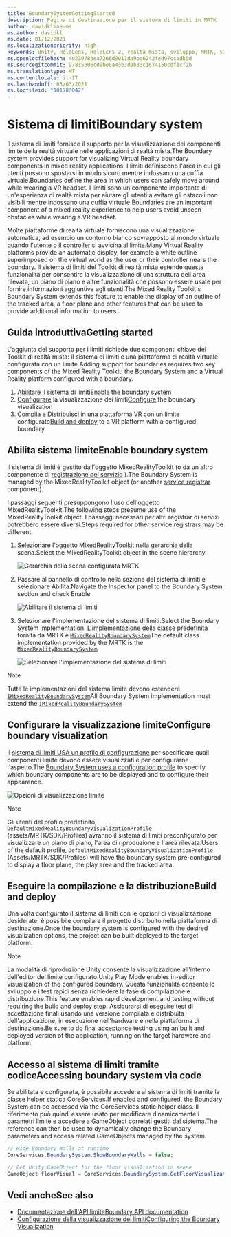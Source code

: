 ```yaml
---
title: BoundarySystemGettingStarted
description: Pagina di destinazione per il sistema di limiti in MRTK
author: davidkline-ms
ms.author: davidkl
ms.date: 01/12/2021
ms.localizationpriority: high
keywords: Unity, HoloLens, HoloLens 2, realtà mista, sviluppo, MRTK, sistema di limiti,
ms.openlocfilehash: 4d23978aea7266d9011da9bc6242fed97ccadb0d
ms.sourcegitcommit: 97815006c09be0a43b3d9b33c1674150cdfecf2b
ms.translationtype: MT
ms.contentlocale: it-IT
ms.lasthandoff: 03/03/2021
ms.locfileid: "101783042"
---
```

# <a name="boundary-system"></a><span data-ttu-id="91142-104">Sistema di limiti</span><span class="sxs-lookup"><span data-stu-id="91142-104">Boundary system</span></span>

<span data-ttu-id="91142-105">Il sistema di limiti fornisce il supporto per la visualizzazione dei componenti limite della realtà virtuale nelle applicazioni di realtà mista.</span><span class="sxs-lookup"><span data-stu-id="91142-105">The Boundary system provides support for visualizing Virtual Reality boundary components in mixed reality applications.</span></span> <span data-ttu-id="91142-106">I limiti definiscono l'area in cui gli utenti possono spostarsi in modo sicuro mentre indossano una cuffia virtuale.</span><span class="sxs-lookup"><span data-stu-id="91142-106">Boundaries define the area in which users can safely move around while wearing a VR headset.</span></span> <span data-ttu-id="91142-107">I limiti sono un componente importante di un'esperienza di realtà mista per aiutare gli utenti a evitare gli ostacoli non visibili mentre indossano una cuffia virtuale.</span><span class="sxs-lookup"><span data-stu-id="91142-107">Boundaries are an important component of a mixed reality experience to help users avoid unseen obstacles while wearing a VR headset.</span></span>

<span data-ttu-id="91142-108">Molte piattaforme di realtà virtuale forniscono una visualizzazione automatica, ad esempio un contorno bianco sovrapposto al mondo virtuale quando l'utente o il controller si avvicina al limite.</span><span class="sxs-lookup"><span data-stu-id="91142-108">Many Virtual Reality platforms provide an automatic display, for example a white outline superimposed on the virtual world as the user or their controller nears the boundary.</span></span> <span data-ttu-id="91142-109">Il sistema di limiti del Toolkit di realtà mista estende questa funzionalità per consentire la visualizzazione di una struttura dell'area rilevata, un piano di piano e altre funzionalità che possono essere usate per fornire informazioni aggiuntive agli utenti.</span><span class="sxs-lookup"><span data-stu-id="91142-109">The Mixed Reality Toolkit's Boundary System extends this feature to enable the display of an outline of the tracked area, a floor plane and other features that can be used to provide additional information to users.</span></span>

## <a name="getting-started"></a><span data-ttu-id="91142-110">Guida introduttiva</span><span class="sxs-lookup"><span data-stu-id="91142-110">Getting started</span></span>

<span data-ttu-id="91142-111">L'aggiunta del supporto per i limiti richiede due componenti chiave del Toolkit di realtà mista: il sistema di limiti e una piattaforma di realtà virtuale configurata con un limite.</span><span class="sxs-lookup"><span data-stu-id="91142-111">Adding support for boundaries requires two key components of the Mixed Reality Toolkit: the Boundary System and a Virtual Reality platform configured with a boundary.</span></span>

1. <span data-ttu-id="91142-112">[Abilitare](#enable-boundary-system) il sistema di limiti</span><span class="sxs-lookup"><span data-stu-id="91142-112">[Enable](#enable-boundary-system) the boundary system</span></span>
2. <span data-ttu-id="91142-113">[Configurare](#configure-boundary-visualization) la visualizzazione dei limiti</span><span class="sxs-lookup"><span data-stu-id="91142-113">[Configure](#configure-boundary-visualization) the boundary visualization</span></span>
3. <span data-ttu-id="91142-114">[Compila e Distribuisci](#build-and-deploy) in una piattaforma VR con un limite configurato</span><span class="sxs-lookup"><span data-stu-id="91142-114">[Build and deploy](#build-and-deploy) to a VR platform with a configured boundary</span></span>

## <a name="enable-boundary-system"></a><span data-ttu-id="91142-115">Abilita sistema limite</span><span class="sxs-lookup"><span data-stu-id="91142-115">Enable boundary system</span></span>

<span data-ttu-id="91142-116">Il sistema di limiti è gestito dall'oggetto MixedRealityToolkit (o da un altro componente di [registrazione del servizio](xref:Microsoft.MixedReality.Toolkit.IMixedRealityServiceRegistrar) ).</span><span class="sxs-lookup"><span data-stu-id="91142-116">The Boundary System is managed by the MixedRealityToolkit object (or another [service registrar](xref:Microsoft.MixedReality.Toolkit.IMixedRealityServiceRegistrar) component).</span></span>

<span data-ttu-id="91142-117">I passaggi seguenti presuppongono l'uso dell'oggetto MixedRealityToolkit.</span><span class="sxs-lookup"><span data-stu-id="91142-117">The following steps presume use of the MixedRealityToolkit object.</span></span> <span data-ttu-id="91142-118">I passaggi necessari per altri registrar di servizi potrebbero essere diversi.</span><span class="sxs-lookup"><span data-stu-id="91142-118">Steps required for other service registrars may be different.</span></span>

1. <span data-ttu-id="91142-119">Selezionare l'oggetto MixedRealityToolkit nella gerarchia della scena.</span><span class="sxs-lookup"><span data-stu-id="91142-119">Select the MixedRealityToolkit object in the scene hierarchy.</span></span>

    ![Gerarchia della scena configurata MRTK](../images/MRTK_ConfiguredHierarchy.png)

1. <span data-ttu-id="91142-121">Passare al pannello di controllo nella sezione del sistema di limiti e selezionare Abilita.</span><span class="sxs-lookup"><span data-stu-id="91142-121">Navigate the Inspector panel to the Boundary System section and check Enable</span></span>

    ![Abilitare il sistema di limiti](../images/boundary/MRTKConfig_Boundary.png)

1. <span data-ttu-id="91142-123">Selezionare l'implementazione del sistema di limiti.</span><span class="sxs-lookup"><span data-stu-id="91142-123">Select the Boundary System implementation.</span></span> <span data-ttu-id="91142-124">L'implementazione della classe predefinita fornita da MRTK è [`MixedRealityBoundarySystem`](xref:Microsoft.MixedReality.Toolkit.Boundary.MixedRealityBoundarySystem)</span><span class="sxs-lookup"><span data-stu-id="91142-124">The default class implementation provided by the MRTK is the [`MixedRealityBoundarySystem`](xref:Microsoft.MixedReality.Toolkit.Boundary.MixedRealityBoundarySystem)</span></span>

    ![Selezionare l'implementazione del sistema di limiti](../images/boundary/BoundarySelectSystemType.png)

> [!NOTE]
> <span data-ttu-id="91142-126">Tutte le implementazioni del sistema limite devono estendere [`IMixedRealityBoundarySystem`](xref:Microsoft.MixedReality.Toolkit.Boundary.IMixedRealityBoundarySystem)</span><span class="sxs-lookup"><span data-stu-id="91142-126">All Boundary System implementation must extend the [`IMixedRealityBoundarySystem`](xref:Microsoft.MixedReality.Toolkit.Boundary.IMixedRealityBoundarySystem)</span></span>

## <a name="configure-boundary-visualization"></a><span data-ttu-id="91142-127">Configurare la visualizzazione limite</span><span class="sxs-lookup"><span data-stu-id="91142-127">Configure boundary visualization</span></span>

<span data-ttu-id="91142-128">Il [sistema di limiti USA un profilo di configurazione](ConfiguringBoundaryVisualization.md) per specificare quali componenti limite devono essere visualizzati e per configurarne l'aspetto.</span><span class="sxs-lookup"><span data-stu-id="91142-128">The [Boundary System uses a configuration profile](ConfiguringBoundaryVisualization.md) to specify which boundary components are to be displayed and to configure their appearance.</span></span>

![Opzioni di visualizzazione limite](../images/boundary/BoundaryVisualizationProfile.png)

> [!NOTE]
> <span data-ttu-id="91142-130">Gli utenti del profilo predefinito, `DefaultMixedRealityBoundaryVisualizationProfile` (assets/MRTK/SDK/Profiles) avranno il sistema di limiti preconfigurato per visualizzare un piano di piano, l'area di riproduzione e l'area rilevata.</span><span class="sxs-lookup"><span data-stu-id="91142-130">Users of the default profile, `DefaultMixedRealityBoundaryVisualizationProfile` (Assets/MRTK/SDK/Profiles) will have the boundary system pre-configured to display a floor plane, the play area and the tracked area.</span></span>

## <a name="build-and-deploy"></a><span data-ttu-id="91142-131">Eseguire la compilazione e la distribuzione</span><span class="sxs-lookup"><span data-stu-id="91142-131">Build and deploy</span></span>

<span data-ttu-id="91142-132">Una volta configurato il sistema di limiti con le opzioni di visualizzazione desiderate, è possibile compilare il progetto distribuito nella piattaforma di destinazione.</span><span class="sxs-lookup"><span data-stu-id="91142-132">Once the boundary system is configured with the desired visualization options, the project can be built deployed to the target platform.</span></span>

> [!NOTE]
> <span data-ttu-id="91142-133">La modalità di riproduzione Unity consente la visualizzazione all'interno dell'editor del limite configurato.</span><span class="sxs-lookup"><span data-stu-id="91142-133">Unity Play Mode enables in-editor visualization of the configured boundary.</span></span> <span data-ttu-id="91142-134">Questa funzionalità consente lo sviluppo e i test rapidi senza richiedere la fase di compilazione e distribuzione.</span><span class="sxs-lookup"><span data-stu-id="91142-134">This feature enables rapid development and testing without requiring the build and deploy step.</span></span> <span data-ttu-id="91142-135">Assicurarsi di eseguire test di accettazione finali usando una versione compilata e distribuita dell'applicazione, in esecuzione nell'hardware e nella piattaforma di destinazione.</span><span class="sxs-lookup"><span data-stu-id="91142-135">Be sure to do final acceptance testing using an built and deployed version of the application, running on the target hardware and platform.</span></span>

## <a name="accessing-boundary-system-via-code"></a><span data-ttu-id="91142-136">Accesso al sistema di limiti tramite codice</span><span class="sxs-lookup"><span data-stu-id="91142-136">Accessing boundary system via code</span></span>

<span data-ttu-id="91142-137">Se abilitata e configurata, è possibile accedere al sistema di limiti tramite la classe helper statica CoreServices.</span><span class="sxs-lookup"><span data-stu-id="91142-137">If enabled and configured, the Boundary System can be accessed via the CoreServices static helper class.</span></span> <span data-ttu-id="91142-138">Il riferimento può quindi essere usato per modificare dinamicamente i parametri limite e accedere a GameObject correlati gestiti dal sistema.</span><span class="sxs-lookup"><span data-stu-id="91142-138">The reference can then be used to dynamically change the Boundary parameters and access related GameObjects managed by the system.</span></span>

```c#
// Hide Boundary Walls at runtime
CoreServices.BoundarySystem.ShowBoundaryWalls = false;

// Get Unity GameObject for the floor visualization in scene
GameObject floorVisual = CoreServices.BoundarySystem.GetFloorVisualization();
```

## <a name="see-also"></a><span data-ttu-id="91142-139">Vedi anche</span><span class="sxs-lookup"><span data-stu-id="91142-139">See also</span></span>

- [<span data-ttu-id="91142-140">Documentazione dell'API limite</span><span class="sxs-lookup"><span data-stu-id="91142-140">Boundary API documentation</span></span>](xref:Microsoft.MixedReality.Toolkit.Boundary)
- [<span data-ttu-id="91142-141">Configurazione della visualizzazione dei limiti</span><span class="sxs-lookup"><span data-stu-id="91142-141">Configuring the Boundary Visualization</span></span>](ConfiguringBoundaryVisualization.md)
